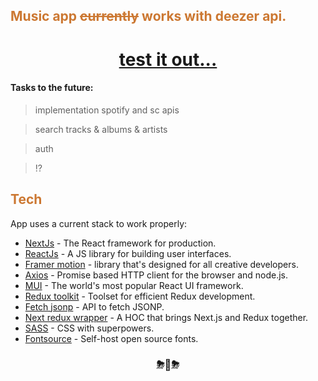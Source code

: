 ## <span style='color:#CC7832'> Music app <s>currently</s> works with deezer api.</span>

# <center>  [test it out...]  </center>

#### Tasks to the future:

> implementation spotify and sc apis

> search tracks & albums & artists

> auth

> ⁉️

## <span style='color:#CC7832'> Tech </span>

App uses a current stack to work properly:

- [NextJs] - The React framework for production.
- [ReactJs] - A JS library for building user interfaces.
- [Framer motion] - library that's designed for all creative developers.
- [Axios] - Promise based HTTP client for the browser and node.js.
- [MUI] - The world's most popular React UI framework.
- [Redux toolkit] - Toolset for efficient Redux development.
- [Fetch jsonp] - API to fetch JSONP.
- [Next redux wrapper] - A HOC that brings Next.js and Redux together.
- [SASS] - CSS with superpowers.
- [Fontsource] - Self-host open source fonts.

### <center>⛈💩⛈</center>

[NextJs]: <https://nextjs.org/>

[ReactJs]: <https://reactjs.org/>

[Framer motion]: <https://www.framer.com/docs/>

[Axios]: <https://axios-http.com/docs/intro>

[MUI]: <https://mui.com/getting-started/usage/>

[Redux toolkit]: <https://redux-toolkit.js.org/>

[Fetch jsonp]: <https://github.com/camsong/fetch-jsonp>

[SASS]: <https://sass-lang.com/>

[Next redux wrapper]: <https://github.com/kirill-konshin/next-redux-wrapper>

[Fontsource]: <https://fontsource.org/>

[test it out...]: <https://music-own.vercel.app/>
